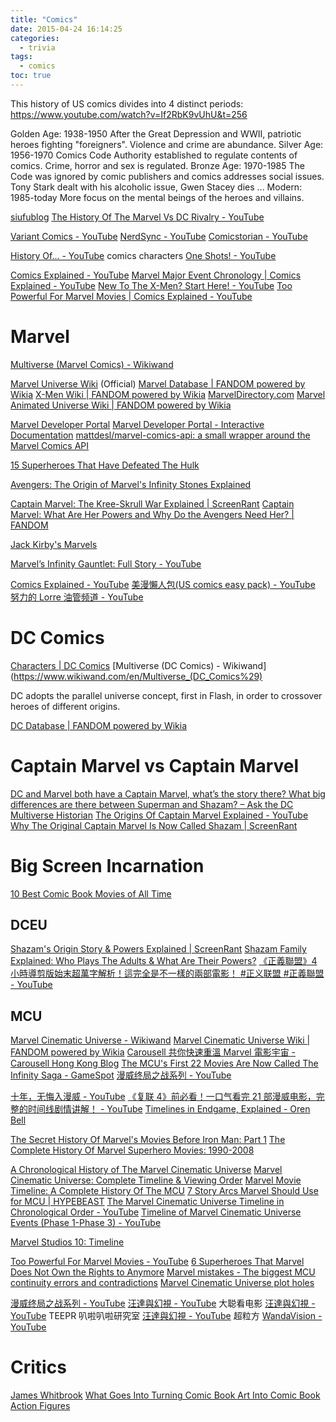 ```yaml
---
title: "Comics"
date: 2015-04-24 16:14:25
categories:
  - trivia
tags:
  - comics
toc: true
---
```


This history of US comics divides into 4 distinct periods:
https://www.youtube.com/watch?v=If2RbK9vUhU&t=256

Golden Age: 1938-1950
After the Great Depression and WWII, patriotic heroes fighting "foreigners". Violence and crime are abundance.
Silver Age: 1956-1970
Comics Code Authority established to regulate contents of comics. Crime, horror and sex is regulated.
Bronze Age: 1970-1985
The Code was ignored by comic publishers and comics addresses social issues. Tony Stark dealt with his alcoholic issue, Gwen Stacey dies ...
Modern: 1985-today
More focus on the mental beings of the heroes and villains.

[siufublog](https://siufublog.wordpress.com/)
[The History Of The Marvel Vs DC Rivalry - YouTube](https://www.youtube.com/watch?v=sXmyW7rCVR0)

[Variant Comics - YouTube](https://www.youtube.com/channel/UC4kjDjhexSVuC8JWk4ZanFw)
[NerdSync - YouTube](https://www.youtube.com/channel/UCURz5rKDgt7YibUSageNhEw)
[Comicstorian - YouTube](https://www.youtube.com/channel/UCmA-0j6DRVQWo4skl8Otkiw)

[History Of... - YouTube](https://www.youtube.com/playlist?list=PL92anhRfLV9IlgS10t4BhlBR6e2s7ZoWL) comics characters
[One Shots! - YouTube](https://www.youtube.com/playlist?list=PL92anhRfLV9Lyqxv3wCONNfSB25D3loVN)

[Comics Explained - YouTube](https://www.youtube.com/c/comicsexplained)
[Marvel Major Event Chronology | Comics Explained - YouTube](https://www.youtube.com/playlist?list=PL9sO35KZL50yZh5dXW-7l93VZp7Ct4vYA)
[New To The X-Men? Start Here! - YouTube](https://www.youtube.com/playlist?list=PL9sO35KZL50y6mF4N-NCUXeAtj9P78_Cp)
[Too Powerful For Marvel Movies | Comics Explained - YouTube](https://www.youtube.com/playlist?list=PL9sO35KZL50w5_ObILpwuVvbsZCPFAIak)

# Marvel

[Multiverse (Marvel Comics) - Wikiwand](<https://www.wikiwand.com/en/Multiverse_(Marvel_Comics)>)

[Marvel Universe Wiki](http://marvel.com/universe/Main_Page) (Official)
[Marvel Database | FANDOM powered by Wikia](https://marvel.fandom.com/wiki/Marvel_Database)
[X-Men Wiki | FANDOM powered by Wikia](https://x-men.fandom.com/wiki/X-Men_Wiki)
[MarvelDirectory.com](http://www.marveldirectory.com/index.htm)
[Marvel Animated Universe Wiki | FANDOM powered by Wikia](https://marvelanimated.fandom.com/wiki/Marvel_Animated_Universe_Wiki)

[Marvel Developer Portal](http://developer.marvel.com/)
[Marvel Developer Portal - Interactive Documentation](https://developer.marvel.com/docs)
[mattdesl/marvel-comics-api: a small wrapper around the Marvel Comics API](https://github.com/mattdesl/marvel-comics-api)

[15 Superheroes That Have Defeated The Hulk](http://screenrant.com/superheroes-that-have-defeated-the-hulk/)

[Avengers: The Origin of Marvel's Infinity Stones Explained](https://screenrant.com/marvel-infinity-stones-origin-comics-explained/)

[Captain Marvel: The Kree-Skrull War Explained | ScreenRant](https://screenrant.com/captain-marvel-kree-skull-war-comics/)
[Captain Marvel: What Are Her Powers and Why Do the Avengers Need Her? | FANDOM](https://www.fandom.com/articles/captain-marvel-powers)

[Jack Kirby's Marvels](https://www.imaginaryworldspodcast.org/jack-kirby-s-marvels.html)

[Marvel’s Infinity Gauntlet: Full Story - YouTube](https://www.youtube.com/watch?v=vxw00NkUugo)

[Comics Explained - YouTube](https://www.youtube.com/channel/UCKxQmKgrkUv4S7P5w0pLayw)
[美漫懶人包(US comics easy pack) - YouTube](https://www.youtube.com/playlist?list=PLSYYuRn7FAnX5FQjaTH51siG6bPP7JslH)
[努力的 Lorre 油管频道 - YouTube](https://www.youtube.com/channel/UCKMZ34aa78_8tsPpIeuIMmA)

# DC Comics

[Characters | DC Comics](http://www.dccomics.com/characters)
[Multiverse (DC Comics) - Wikiwand](https://www.wikiwand.com/en/Multiverse_(DC_Comics%29)

DC adopts the parallel universe concept, first in Flash, in order to crossover heroes of different origins.

[DC Database | FANDOM powered by Wikia](https://dc.fandom.com/wiki/DC_Comics_Database)

# Captain Marvel vs Captain Marvel

[DC and Marvel both have a Captain Marvel, what’s the story there? What big differences are there between Superman and Shazam? – Ask the DC Multiverse Historian](https://dcmultiversehistorian.wordpress.com/2014/12/03/dc-and-marvel-both-have-a-captain-marvel-whats-the-story-there-also-what-big-differences-are-there-between-superman-and-shazam/amp/)
[The Origins Of Captain Marvel Explained - YouTube](https://www.youtube.com/watch?v=SAQ8ha08oPM)
[Why The Original Captain Marvel Is Now Called Shazam | ScreenRant](https://screenrant.com/captain-marvel-original-shazam-name-explained/)

# Big Screen Incarnation

[10 Best Comic Book Movies of All Time](http://io9.com/5908428/10-best-comic-book-movies-of-all-time)

## DCEU

[Shazam's Origin Story & Powers Explained | ScreenRant](https://screenrant.com/shazam-movie-origin-powers-wizard-explained/)
[Shazam Family Explained: Who Plays The Adults & What Are Their Powers?](https://screenrant.com/shazam-family-dc-movie-team-explained/)
[《正義聯盟》4 小時導剪版始末超萬字解析！這完全是不一樣的兩部電影！ #正义联盟 #正義聯盟 - YouTube](https://www.youtube.com/watch?v=qvI_ts7rF4U)

## MCU

[Marvel Cinematic Universe - Wikiwand](https://www.wikiwand.com/en/Marvel_Cinematic_Universe)
[Marvel Cinematic Universe Wiki | FANDOM powered by Wikia](https://marvelcinematicuniverse.fandom.com/wiki/Marvel_Cinematic_Universe_Wiki)
[Carousell 共你快速重溫 Marvel 電影宇宙 - Carousell Hong Kong Blog](https://blog.carousell.com/hk/十分鐘重溫marvel電影宇宙/)
[The MCU's First 22 Movies Are Now Called The Infinity Saga - GameSpot](https://www.gamespot.com/articles/the-mcus-first-22-movies-are-now-called-the-infini/1100-6465680/)
[漫威终局之战系列 - YouTube](https://www.youtube.com/playlist?list=PLzQ6y52QTNAyLpK8GnnwVa1oLOrqggde3)

[十年，无悔入漫威 - YouTube](https://www.youtube.com/watch?v=PzG0kAY4N_M)
[《复联 4》前必看！一口气看完 21 部漫威电影，完整的时间线剧情讲解！ - YouTube](https://www.youtube.com/watch?v=bahjLnG0OwE)
[Timelines in Endgame, Explained - Oren Bell](https://orenbell.com/?p=272#endgame-container)

[The Secret History Of Marvel's Movies Before Iron Man: Part 1](http://io9.com/the-secret-history-of-marvels-pre-cinematic-universe-mo-1690834919)
[The Complete History Of Marvel Superhero Movies: 1990-2008](http://io9.com/the-complete-history-of-marvel-superhero-movies-1990-2-1691891718)

[A Chronological History of The Marvel Cinematic Universe](https://screenrant.com/marvel-cinematic-universe-timeline/)
[Marvel Cinematic Universe: Complete Timeline & Viewing Order](https://screenrant.com/marvel-movies-tv-viewing-guide-chronology-phase-1-3/)
[Marvel Movie Timeline: A Complete History Of The MCU](https://screenrant.com/marvel-mcu-complete-timeline/)
[7 Story Arcs Marvel Should Use for MCU | HYPEBEAST](https://hypebeast.com/2018/6/marvel-cinematic-universe-phase-4-crossover-storylines-plot)
[The Marvel Cinematic Universe Timeline in Chronological Order - YouTube](https://www.youtube.com/watch?v=peOWYBGuUFs)
[Timeline of Marvel Cinematic Universe Events (Phase 1-Phase 3) - YouTube](https://www.youtube.com/watch?v=40Ksv25H4PM&app=desktop)

[Marvel Studios 10: Timeline](https://disneymovierewards.go.com/articles/marvelstudios10-timeline)

[Too Powerful For Marvel Movies - YouTube](https://www.youtube.com/playlist?list=PL9sO35KZL50w5_ObILpwuVvbsZCPFAIak)
[6 Superheroes That Marvel Does Not Own the Rights to Anymore](http://www.cheatsheet.com/entertainment/how-6-marvel-superheroes-came-to-be-owned-by-other-studios.html/)
[Marvel mistakes - The biggest MCU continuity errors and contradictions](http://www.digitalspy.com/movies/the-avengers/feature/a859332/marvel-cinematic-universe-errors-mistakes-continuity-mcu/)
[Marvel Cinematic Universe plot holes](http://www.digitalspy.com/movies/feature/a838573/marvel-mcu-plot-holes/)

[漫威终局之战系列 - YouTube](https://www.youtube.com/playlist?list=PLzQ6y52QTNAyLpK8GnnwVa1oLOrqggde3)
[汪達與幻視 - YouTube](https://www.youtube.com/c/%E5%A4%A7%E8%81%AA%E7%9C%8B%E7%94%B5%E5%BD%B1/search?query=%E6%B1%AA%E9%81%94%E8%88%87%E5%B9%BB%E8%A6%96) 大聪看电影
[汪達與幻視 - YouTube](https://www.youtube.com/c/TEEPR%E8%B6%A3%E5%91%B3%E5%BD%B1%E7%89%87/search?query=%E6%B1%AA%E9%81%94%E8%88%87%E5%B9%BB%E8%A6%96) TEEPR 叭啦叭啦研究室
[汪達與幻視 - YouTube](https://www.youtube.com/playlist?list=PLNsYSXaDLA88-3c-3laTSJlyPcue3ukdH) 超粒方
[WandaVision - YouTube](https://www.youtube.com/playlist?list=PLDVUo0d8uHheIisoX18XjcIlHqY52yMo4)

# Critics

[James Whitbrook](http://kinja.com/Ursus-Veritas)
[What Goes Into Turning Comic Book Art Into Comic Book Action Figures](http://toybox.io9.com/what-goes-into-turning-comic-book-art-into-comic-book-a-1697029147)
